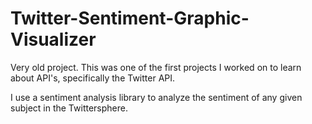 # Twitter-Sentiment-Graphic-Visualizer

Very old project. This was one of the first projects I worked on to learn about API's, specifically the Twitter API.

I use a sentiment analysis library to analyze the sentiment of any given subject in the Twittersphere. 
